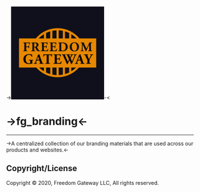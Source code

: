 -><img src="https://raw.githubusercontent.com/freedomgateway/fg_branding/master/fg_logo_gold.jpg" alt="drawing" width="250"/>-<

# ->fg_branding<-
---
->A centralized collection of our branding materials that are used across our products and websites.<-

## Copyright/License

Copyright © 2020, Freedom Gateway LLC, All rights reserved.

